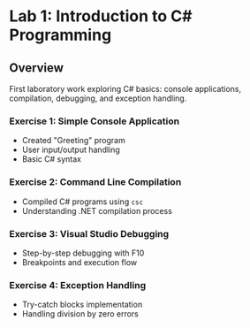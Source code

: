 # Lab 1: Introduction to C# Programming

## Overview
First laboratory work exploring C# basics: console applications, compilation, debugging, and exception handling.

### Exercise 1: Simple Console Application
- Created "Greeting" program
- User input/output handling
- Basic C# syntax

### Exercise 2: Command Line Compilation  
- Compiled C# programs using `csc`
- Understanding .NET compilation process

### Exercise 3: Visual Studio Debugging
- Step-by-step debugging with F10
- Breakpoints and execution flow

### Exercise 4: Exception Handling
- Try-catch blocks implementation
- Handling division by zero errors
